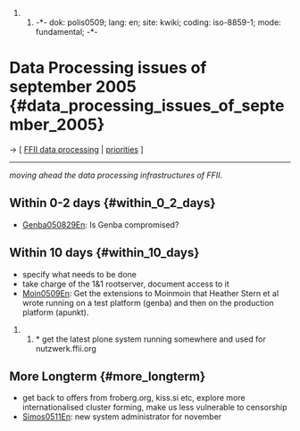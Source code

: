 1.  1.  -\*- dok: polis0509; lang: en; site: kwiki; coding: iso-8859-1;
        mode: fundamental; -\*-

# Data Processing issues of september 2005 {#data_processing_issues_of_september_2005}

-\> \[ [ FFII data processing](PolisEn "wikilink") \| [
priorities](FfiiprojPriorEn "wikilink") \]

------------------------------------------------------------------------

*moving ahead the data processing infrastructures of FFII.*

## Within 0-2 days {#within_0_2_days}

-   [Genba050829En](Genba050829En "wikilink"): Is Genba compromised?

## Within 10 days {#within_10_days}

-   specify what needs to be done
-   take charge of the 1&1 rootserver, document access to it
-   [Moin0509En](Moin0509En "wikilink"): Get the extensions to Moinmoin
    that Heather Stern et al wrote running on a test platform (genba)
    and then on the production platform (apunkt).

1.  1.  \* get the latest plone system running somewhere and used for
        nutzwerk.ffii.org

## More Longterm {#more_longterm}

-   get back to offers from froberg.org, kiss.si etc, explore more
    internationalised cluster forming, make us less vulnerable to
    censorship
-   [Simos0511En](Simos0511En "wikilink"): new system administrator for
    november
